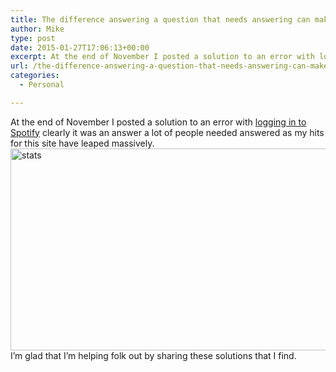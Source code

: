 ```yaml
---
title: The difference answering a question that needs answering can make
author: Mike
type: post
date: 2015-01-27T17:06:13+00:00
excerpt: At the end of November I posted a solution to an error with logging in to Spotify clearly it was an answer a lot of people needed answered as my hits for this site have leaped massively.
url: /the-difference-answering-a-question-that-needs-answering-can-make/
categories:
  - Personal

---
```

At the end of November I posted a solution to an error with [logging in to Spotify][1] clearly it was an answer a lot of people needed answered as my hits for this site have leaped massively.  
<a href="http://mikedixson.com/2015/01/the-difference-answering-a-question-that-needs-answering-can-make/stats/" rel="attachment wp-att-523"><img loading="lazy" class="aligncenter size-full wp-image-523" src="/wp-content/uploads/2015/01/stats.png" alt="stats" width="664" height="323" srcset="/wp-content/uploads/2015/01/stats.png 664w, /wp-content/uploads/2015/01/stats-300x146.png 300w" sizes="(max-width: 664px) 100vw, 664px" /></a>I&#8217;m glad that I&#8217;m helping folk out by sharing these solutions that I find.

 [1]: http://mikedixson.com/2015/01/solved-mac-right-click-print-selected-files/ "[Solved] Mac Right Click Print Selected Files"